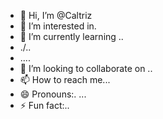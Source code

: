 - 👋 Hi, I’m @Caltriz
- 👀 I’m interested in.
- 🌱 I’m currently learning ..
- ./..
- ....
- 💞️ I’m looking to collaborate on ..
- 📫 How to reach me...
- 😄 Pronouns:. ...
- ⚡ Fun fact:..

<!---
Caltriz/Caltriz is a ✨ special ✨ repository because its `README.md` (this file) appears on your GitHub profile.
You can click the Preview link to take a look at your changes.
--->
